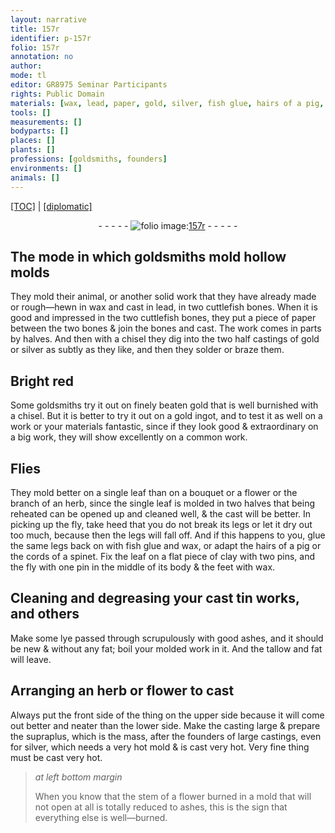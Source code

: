 ```yaml
---
layout: narrative
title: 157r
identifier: p-157r
folio: 157r
annotation: no
author:
mode: tl
editor: GR8975 Seminar Participants
rights: Public Domain
materials: [wax, lead, paper, gold, silver, fish glue, hairs of a pig, cords of a spinet, clay, tin, ashes]
tools: []
measurements: []
bodyparts: []
places: []
plants: []
professions: [goldsmiths, founders]
environments: []
animals: []
---
```


<p><a href="{{ site.baseurl }}/translation/">[TOC]</a> | <a href="{{ site.baseurl }}/texts/p-157r_tc/" target="_blank">[diplomatic]</a></p><div class="folio" align="center">- - - - - <a href="http://gallica.bnf.fr/ark:/12148/btv1b10500001g/f319.item.r=" target="_blank"><img src="https://cu-mkp.github.io/2017-workshop-edition/assets/photo-icon.png" alt="folio image: " style="display:inline-block; margin-bottom:-3px;"/>157r</a> - - - - - </div>  
  

## The mode in which <span class="pro">goldsmiths</span> mold hollow molds

 
 They mold their animal, or another solid work that they have already made or rough—hewn in <span class="m">wax</span> and cast in <span class="m">lead</span>, in two cuttlefish bones. When it is good and impressed in the two cuttlefish bones, they put a piece of <span class="m">paper</span> between the two bones & join the bones and cast. The work comes in parts by halves. And then with a chisel they dig into the two half castings of <span class="m">gold</span> or <span class="m">silver</span> as subtly as they like, and then they solder or braze them.
 
 
  

## Bright red

 
 Some <span class="pro">goldsmiths</span> try it out on finely beaten gold that is well burnished with a chisel. But it is better to try it out on a <span class="m">gold</span> ingot, and to test it as well on a work or  your materials fantastic, since if they look good & extraordinary on a big work, they will show excellently on a common work.
 
 
  

## Flies 

 
They mold better on a single leaf than on a bouquet or a flower or the branch of an herb, since the single leaf is molded in two halves that being reheated can be opened up and cleaned well, & the cast will be better. In picking up the fly, take heed that you do not break its legs or let it dry out too much, because then the legs will fall off. And if this happens to you, glue the same legs back on with <span class="m">fish glue</span> and <span class="m">wax</span>, or adapt the <span class="m">hairs of a pig</span> or the <span class="m">cords of a spinet</span>. Fix the leaf on a flat piece of <span class="m">clay</span> with two pins, and the fly with one pin in the middle of its body & the feet with wax.
 
 
  

## Cleaning and degreasing your cast <span class="m">tin</span> works, and others

 
Make some lye passed through scrupulously with good <span class="m">ashes</span>, and it should be new & without any fat; boil your molded work in it. And the tallow and fat will leave.
 
 
  

## Arranging an herb or flower to cast

 
 Always put the front side of the thing on the upper side because it will come out better and neater than the lower side. Make the casting large & prepare the supraplus, which is the mass, after the <span class="pro">founders</span> of large castings, even for <span class="m">silver</span>, which needs a very hot mold & is cast very hot. Very fine thing must be cast very hot.
 
> *at left bottom margin*
> 
> 
>   When you know that the stem of a flower burned in a mold that will not open at all is totally reduced to ashes, this is the sign that everything else is well—burned.
 
